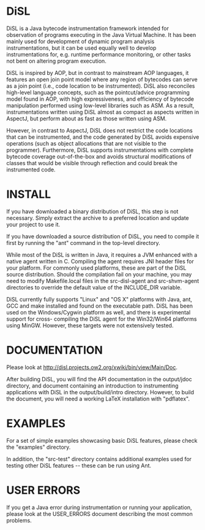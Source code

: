 DiSL
====

DiSL is a Java bytecode instrumentation framework intended for observation of
programs executing in the Java Virtual Machine. It has been mainly used for
development of dynamic program analysis instrumentations, but it can be used
equally well to develop instrumentations for, e.g. runtime performance
monitoring, or other tasks not bent on altering program execution.

DiSL is inspired by AOP, but in contrast to mainstream AOP languages, it
features an open join point model where any region of bytecodes can serve as a
join point (i.e., code location to be instrumented). DiSL also reconciles
high-level language concepts, such as the pointcut/advice programming model
found in AOP, with high expressiveness, and efficiency of bytecode
manipulation performed using low-level libraries such as ASM. As a result,
instrumentations written using DiSL almost as compact as aspects written in
AspectJ, but perform about as fast as those written using ASM.

However, in contrast to AspectJ, DiSL does not restrict the code locations
that can be instrumented, and the code generated by DiSL avoids expensive
operations (such as object allocations that are not visible to the
programmer). Furthermore, DiSL supports instrumentations with complete
bytecode coverage out-of-the-box and avoids structural modifications of
classes that would be visible through reflection and could break the
instrumented code.


INSTALL
=======

If you have downloaded a binary distribution of DiSL, this step is not
necessary. Simply extract the archive to a preferred location and update your
project to use it.

If you have downloaded a source distribution of DiSL, you need to compile it
first by running the "ant" command in the top-level directory.

While most of the DiSL is written in Java, it requires a JVM enhanced with a
native agent written in C. Compiling the agent requires JNI header files for
your platform. For commonly used platforms, these are part of the DiSL source
distribution. Should the compilation fail on your machine, you may need to
modify Makefile.local files in the src-disl-agent and src-shvm-agent
directories to override the default value of the INCLUDE_DIR variable.

DiSL currently fully supports "Linux" and "OS X" platforms with Java, ant, GCC
and make installed and found on the executable path. DiSL has been used on the
Windows/Cygwin platform as well, and there is experimental support for cross-
compiling the DiSL agent for the Win32/Win64 platforms using MinGW. However,
these targets were not extensively tested.


DOCUMENTATION
=============

Please look at http://disl.projects.ow2.org/xwiki/bin/view/Main/Doc.

After building DiSL, you will find the API documentation in the output/jdoc
directory, and document containing an introduction to instrumenting
applications with DiSL in the output/build/intro directory. However, to build
the document, you will need a working LaTeX installation with "pdflatex".


EXAMPLES
========

For a set of simple examples showcasing basic DiSL features, please check
the "examples" directory.

In addition, the "src-test" directory contains additional examples used for
testing other DiSL features -- these can be run using Ant.


USER ERRORS
===========

If you get a Java error during instrumentation or running your application,
please look at the USER_ERRORS document describing the most common problems.

